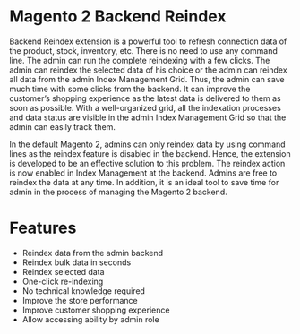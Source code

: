 # Magento 2 Backend Reindex

Backend Reindex extension is a powerful tool to refresh connection data of the product, stock, inventory, etc. There is no need to use any command line. The admin can run the complete reindexing with a few clicks. The admin can reindex the selected data of his choice or the admin can reindex all data from the admin Index Management Grid. Thus, the admin can save much time with some clicks from the backend. It can improve the customer’s shopping experience as the latest data is delivered to them as soon as possible. With a well-organized grid, all the indexation processes and data status are visible in the admin Index Management Grid so that the admin can easily track them.

In the default Magento 2, admins can only reindex data by using command lines as the reindex feature is disabled in the backend. Hence, the extension is developed to be an effective solution to this problem. The reindex action is now enabled in Index Management at the backend. Admins are free to reindex the data at any time. In addition, it is an ideal tool to save time for admin in the process of managing the Magento 2 backend.

# Features

- Reindex data from the admin backend
- Reindex bulk data in seconds
- Reindex selected data
- One-click re-indexing
- No technical knowledge required
- Improve the store performance
- Improve customer shopping experience
- Allow accessing ability by admin role
